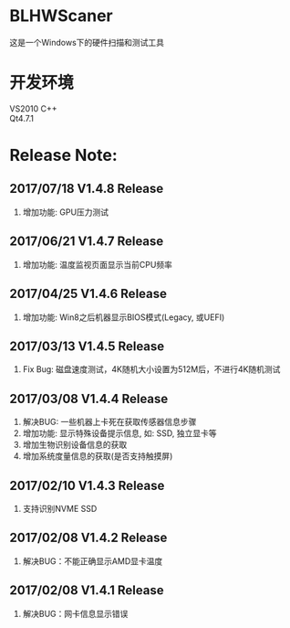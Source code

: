 # BLHWScaner
这是一个Windows下的硬件扫描和测试工具

# 开发环境 <br>
VS2010 C++ <br>
Qt4.7.1 <br>

# Release Note: <br>

## 2017/07/18 V1.4.8 Release <br>
1. 增加功能: GPU压力测试 <br>

## 2017/06/21 V1.4.7 Release <br>
1. 增加功能: 温度监视页面显示当前CPU频率 <br>

## 2017/04/25 V1.4.6 Release <br>
1. 增加功能: Win8之后机器显示BIOS模式(Legacy, 或UEFI) <br>

## 2017/03/13 V1.4.5 Release <br>
1. Fix Bug: 磁盘速度测试，4K随机大小设置为512M后，不进行4K随机测试 <br>

## 2017/03/08 V1.4.4 Release <br>
1. 解决BUG: 一些机器上卡死在获取传感器信息步骤 <br>
2. 增加功能: 显示特殊设备提示信息, 如: SSD, 独立显卡等 <br>
3. 增加生物识别设备信息的获取 <br>
4. 增加系统度量信息的获取(是否支持触摸屏) <br>

## 2017/02/10 V1.4.3 Release <br>
1. 支持识别NVME SSD <br>

## 2017/02/08 V1.4.2 Release <br>
1. 解决BUG：不能正确显示AMD显卡温度 <br>

## 2017/02/08 V1.4.1 Release <br>
1. 解决BUG：网卡信息显示错误 <br>

